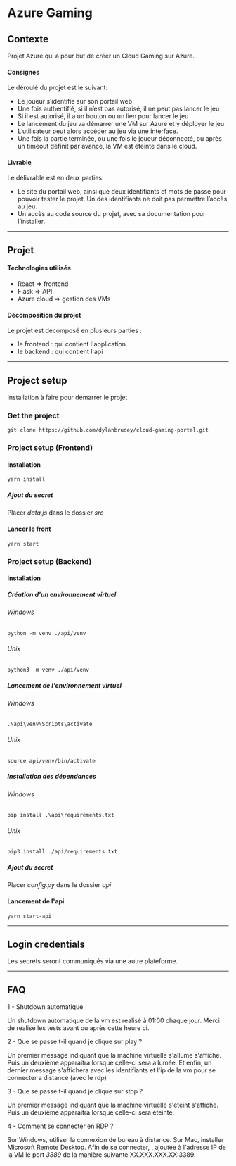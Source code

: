 # Azure Gaming

## Contexte
Projet Azure qui a pour but de créer un Cloud Gaming sur Azure.

#### Consignes
Le déroulé du projet est le suivant:
* Le joueur s’identifie sur son portail web
* Une fois authentifié, si il n’est pas autorisé, il ne peut pas lancer le jeu
* Si il est autorisé, il a un bouton ou un lien pour lancer le jeu
* Le lancement du jeu va démarrer une VM sur Azure et y déployer le jeu
* L’utilisateur peut alors accéder au jeu via une interface.
* Une fois la partie terminée, ou une fois le joueur déconnecté, ou après un
timeout définit par avance, la VM est éteinte dans le cloud.

#### Livrable
Le délivrable est en deux parties:
* Le site du portail web, ainsi que deux identifiants et mots de passe pour
pouvoir tester le projet. Un des identifiants ne doit pas permettre l’accès au
jeu.
* Un accès au code source du projet, avec sa documentation pour l’installer.

---

## Projet

#### Technologies utilisés
* React => frontend
* Flask => API
* Azure cloud => gestion des VMs

#### Décomposition du projet
Le projet est decomposé en plusieurs parties :
* le frontend : qui contient l'application 
* le backend : qui contient l'api

---
## Project setup

Installation à faire pour démarrer le projet

### Get the project

```
git clone https://github.com/dylanbrudey/cloud-gaming-portal.git
```

### Project setup (Frontend) 

#### Installation
```
yarn install
```
##### Ajout du secret

Placer *data.js* dans le dossier *src*

#### Lancer le front
```
yarn start
```

### Project setup (Backend)

#### Installation

##### Création d'un environnement virtuel

###### Windows
```
python -m venv ./api/venv
```
###### Unix
```
python3 -m venv ./api/venv
```
##### Lancement de l'environnement virtuel

###### Windows
```
.\api\venv\Scripts\activate
```
###### Unix
```
source api/venv/bin/activate
```
##### Installation des dépendances
###### Windows
```
pip install .\api\requirements.txt
```
###### Unix
```
pip3 install ./api/requirements.txt
```

##### Ajout du secret

Placer *config.py* dans le dossier *api*

#### Lancement de l'api
```
yarn start-api
```

---

## Login credentials
 Les secrets seront communiqués via une autre plateforme.

---

## FAQ

1 - Shutdown automatique 

Un shutdown automatique de la vm est realisé à 01:00 chaque jour. Merci de realisé les tests avant ou après cette heure ci.

2 - Que se passe t-il quand je clique sur play ?

Un premier message indiquant que la machine virtuelle s'allume s'affiche.
Puis un deuxième apparaitra lorsque celle-ci sera allumée.
Et enfin, un dernier message s'affichera avec les identifiants et l'ip de la vm pour se connecter a distance (avec le rdp)

3 - Que se passe t-il quand je clique sur stop ?

Un premier message indiquant que la machine virtuelle s'éteint s'affiche.
Puis un deuxième apparaitra lorsque celle-ci sera éteinte.

4 - Comment se connecter en RDP ?

Sur Windows, utiliser la connexion de bureau à distance.
Sur Mac, installer Microsoft Remote Desktop.
Afin de se connecter, , ajoutee à l'adresse IP de la VM le port *3389* de la manière suivante XX.XXX.XXX.XX:3389.
